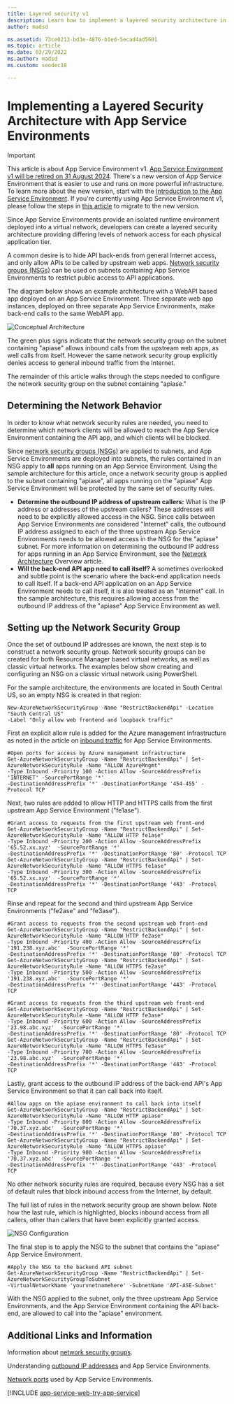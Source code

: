 ```yaml
---
title: Layered security v1
description: Learn how to implement a layered security architecture in your App Service environment. This doc is provided only for customers who use the legacy v1 ASE.
author: madsd

ms.assetid: 73ce0213-bd3e-4876-b1ed-5ecad4ad5601
ms.topic: article
ms.date: 03/29/2022
ms.author: madsd
ms.custom: seodec18

---
```

# Implementing a Layered Security Architecture with App Service Environments

> [!IMPORTANT]
> This article is about App Service Environment v1. [App Service Environment v1 will be retired on 31 August 2024](https://azure.microsoft.com/updates/app-service-environment-v1-and-v2-retirement-announcement/). There's a new version of App Service Environment that is easier to use and runs on more powerful infrastructure. To learn more about the new version, start with the [Introduction to the App Service Environment](overview.md). If you're currently using App Service Environment v1, please follow the steps in [this article](migration-alternatives.md) to migrate to the new version.
>

Since App Service Environments provide an isolated runtime environment deployed into a virtual network, developers can create a layered security architecture providing differing levels of network access for each physical application tier.

A common desire is to hide API back-ends from general Internet access, and only allow APIs to be called by upstream web apps.  [Network security groups (NSGs)][NetworkSecurityGroups] can be used on subnets containing App Service Environments to restrict public access to API applications.

The diagram below shows an example architecture with a WebAPI based app deployed on an App Service Environment.  Three separate web app instances, deployed on three separate App Service Environments, make back-end calls to the same WebAPI app.

![Conceptual Architecture][ConceptualArchitecture] 

The green plus signs indicate that the network security group on the subnet containing "apiase" allows inbound calls from the upstream web apps, as well calls from itself.  However the same network security group explicitly denies access to general inbound traffic from the Internet. 

The remainder of this article walks through the steps needed to configure the network security group on the subnet containing "apiase."

## Determining the Network Behavior
In order to know what network security rules are needed, you need to determine which network clients will be allowed to reach the App Service Environment containing the API app, and which clients will be blocked.

Since [network security groups (NSGs)][NetworkSecurityGroups] are applied to subnets, and App Service Environments are deployed into subnets, the rules contained in an NSG apply to **all** apps running on an App Service Environment.  Using the sample architecture for this article, once a network security group is applied to the subnet containing "apiase", all apps running on the "apiase" App Service Environment will be protected by the same set of security rules. 

* **Determine the outbound IP address of upstream callers:**  What is the IP address or addresses of the upstream callers?  These addresses will need to be explicitly allowed access in the NSG.  Since calls between App Service Environments are considered "Internet" calls, the outbound IP address assigned to each of the three upstream App Service Environments needs to be allowed access in the NSG for the "apiase" subnet.   For more information on determining the outbound IP address for apps running in an App Service Environment, see the [Network Architecture][NetworkArchitecture] Overview article.
* **Will the back-end API app need to call itself?**  A sometimes overlooked and subtle point is the scenario where the back-end application needs to call itself.  If a back-end API application on an App Service Environment needs to call itself, it is also treated as an "Internet" call.  In the sample architecture, this requires allowing access from the outbound IP address of the "apiase" App Service Environment as well.

## Setting up the Network Security Group
Once the set of outbound IP addresses are known, the next step is to construct a network security group.  Network security groups can be created for both Resource Manager based virtual networks, as well as classic virtual networks.  The examples below show creating and configuring an NSG on a classic virtual network using PowerShell.

For the sample architecture, the environments are located in South Central US, so an empty NSG is created in that region:

```azurepowershell-interactive
New-AzureNetworkSecurityGroup -Name "RestrictBackendApi" -Location "South Central US" 
-Label "Only allow web frontend and loopback traffic"
```

First an explicit allow rule is added for the Azure management infrastructure as noted in the article on [inbound traffic][InboundTraffic] for App Service Environments.

```azurepowershell-interactive
#Open ports for access by Azure management infrastructure
Get-AzureNetworkSecurityGroup -Name "RestrictBackendApi" | Set-AzureNetworkSecurityRule -Name "ALLOW AzureMngmt" 
-Type Inbound -Priority 100 -Action Allow -SourceAddressPrefix 'INTERNET' -SourcePortRange '*' 
-DestinationAddressPrefix '*' -DestinationPortRange '454-455' -Protocol TCP
```

Next, two rules are added to allow HTTP and HTTPS calls from the first upstream App Service Environment ("fe1ase").

```azurepowershell-interactive
#Grant access to requests from the first upstream web front-end
Get-AzureNetworkSecurityGroup -Name "RestrictBackendApi" | Set-AzureNetworkSecurityRule -Name "ALLOW HTTP fe1ase" 
-Type Inbound -Priority 200 -Action Allow -SourceAddressPrefix '65.52.xx.xyz'  -SourcePortRange '*' 
-DestinationAddressPrefix '*' -DestinationPortRange '80' -Protocol TCP
Get-AzureNetworkSecurityGroup -Name "RestrictBackendApi" | Set-AzureNetworkSecurityRule -Name "ALLOW HTTPS fe1ase" 
-Type Inbound -Priority 300 -Action Allow -SourceAddressPrefix '65.52.xx.xyz'  -SourcePortRange '*' 
-DestinationAddressPrefix '*' -DestinationPortRange '443' -Protocol TCP
```

Rinse and repeat for the second and third upstream App Service Environments ("fe2ase" and "fe3ase").

```azurepowershell-interactive
#Grant access to requests from the second upstream web front-end
Get-AzureNetworkSecurityGroup -Name "RestrictBackendApi" | Set-AzureNetworkSecurityRule -Name "ALLOW HTTP fe2ase" 
-Type Inbound -Priority 400 -Action Allow -SourceAddressPrefix '191.238.xyz.abc'  -SourcePortRange '*' 
-DestinationAddressPrefix '*' -DestinationPortRange '80' -Protocol TCP
Get-AzureNetworkSecurityGroup -Name "RestrictBackendApi" | Set-AzureNetworkSecurityRule -Name "ALLOW HTTPS fe2ase" 
-Type Inbound -Priority 500 -Action Allow -SourceAddressPrefix '191.238.xyz.abc'  -SourcePortRange '*' 
-DestinationAddressPrefix '*' -DestinationPortRange '443' -Protocol TCP

#Grant access to requests from the third upstream web front-end
Get-AzureNetworkSecurityGroup -Name "RestrictBackendApi" | Set-AzureNetworkSecurityRule -Name "ALLOW HTTP fe3ase" 
-Type Inbound -Priority 600 -Action Allow -SourceAddressPrefix '23.98.abc.xyz'  -SourcePortRange '*' 
-DestinationAddressPrefix '*' -DestinationPortRange '80' -Protocol TCP
Get-AzureNetworkSecurityGroup -Name "RestrictBackendApi" | Set-AzureNetworkSecurityRule -Name "ALLOW HTTPS fe3ase" 
-Type Inbound -Priority 700 -Action Allow -SourceAddressPrefix '23.98.abc.xyz'  -SourcePortRange '*' 
-DestinationAddressPrefix '*' -DestinationPortRange '443' -Protocol TCP
```

Lastly, grant access to the outbound IP address of the back-end API's App Service Environment so that it can call back into itself.

```azurepowershell-interactive
#Allow apps on the apiase environment to call back into itself
Get-AzureNetworkSecurityGroup -Name "RestrictBackendApi" | Set-AzureNetworkSecurityRule -Name "ALLOW HTTP apiase" 
-Type Inbound -Priority 800 -Action Allow -SourceAddressPrefix '70.37.xyz.abc'  -SourcePortRange '*' 
-DestinationAddressPrefix '*' -DestinationPortRange '80' -Protocol TCP
Get-AzureNetworkSecurityGroup -Name "RestrictBackendApi" | Set-AzureNetworkSecurityRule -Name "ALLOW HTTPS apiase" 
-Type Inbound -Priority 900 -Action Allow -SourceAddressPrefix '70.37.xyz.abc'  -SourcePortRange '*' 
-DestinationAddressPrefix '*' -DestinationPortRange '443' -Protocol TCP
```

No other network security rules are required, because every NSG has a set of default rules that block inbound access from the Internet, by default.

The full list of rules in the network security group are shown below.  Note how the last rule, which is highlighted, blocks inbound access from all callers, other than callers that have been explicitly granted access.

![NSG Configuration][NSGConfiguration] 

The final step is to apply the NSG to the subnet that contains the "apiase" App Service Environment.

```azurepowershell-interactive
#Apply the NSG to the backend API subnet
Get-AzureNetworkSecurityGroup -Name "RestrictBackendApi" | Set-AzureNetworkSecurityGroupToSubnet 
-VirtualNetworkName 'yourvnetnamehere' -SubnetName 'API-ASE-Subnet'
```

With the NSG applied to the subnet, only the three upstream App Service Environments, and the App Service Environment containing the API back-end, are allowed to call into the "apiase" environment.

## Additional Links and Information
Information about [network security groups](../../virtual-network/network-security-groups-overview.md).

Understanding [outbound IP addresses][NetworkArchitecture] and App Service Environments.

[Network ports][InboundTraffic] used by App Service Environments.

[!INCLUDE [app-service-web-try-app-service](../../../includes/app-service-web-try-app-service.md)]

<!-- LINKS -->
[NetworkSecurityGroups]: ../../virtual-network/virtual-network-vnet-plan-design-arm.md
[NetworkArchitecture]:  app-service-app-service-environment-network-architecture-overview.md
[InboundTraffic]:  app-service-app-service-environment-control-inbound-traffic.md

<!-- IMAGES -->
[ConceptualArchitecture]: ./media/app-service-app-service-environment-layered-security/ConceptualArchitecture-1.png
[NSGConfiguration]:  ./media/app-service-app-service-environment-layered-security/NSGConfiguration-1.png